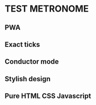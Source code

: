 # TEST METRONOME

## PWA
## Exact ticks
## Conductor mode
## Stylish design
## Pure HTML CSS Javascript
